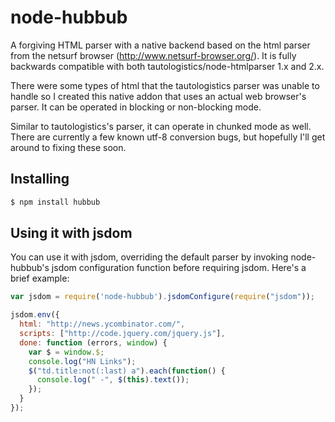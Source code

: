 # node-hubbub

A forgiving HTML parser with a native backend based on the html parser
from the netsurf browser (http://www.netsurf-browser.org/).  It is fully
backwards compatible with both tautologistics/node-htmlparser 1.x and
2.x.

There were some types of html that the tautologistics parser was unable
to handle so I created this native addon that uses an actual web
browser's parser.  It can be operated in blocking or non-blocking mode.

Similar to tautologistics's parser, it can operate in chunked mode as
well.  There are currently a few known utf-8 conversion bugs, but
hopefully I'll get around to fixing these soon.

## Installing

```bash
$ npm install hubbub
```

## Using it with jsdom

You can use it with jsdom, overriding the default parser by invoking
node-hubbub's jsdom configuration function before requiring jsdom.
Here's a brief example:

```js
var jsdom = require('node-hubbub').jsdomConfigure(require("jsdom"));

jsdom.env({
  html: "http://news.ycombinator.com/",
  scripts: ["http://code.jquery.com/jquery.js"],
  done: function (errors, window) {
    var $ = window.$;
    console.log("HN Links");
    $("td.title:not(:last) a").each(function() {
      console.log(" -", $(this).text());
    });
  }
});
```

